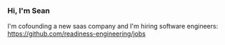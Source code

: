 ### Hi, I'm Sean

I'm cofounding a new saas company and I'm hiring software engineers: https://github.com/readiness-engineering/jobs

